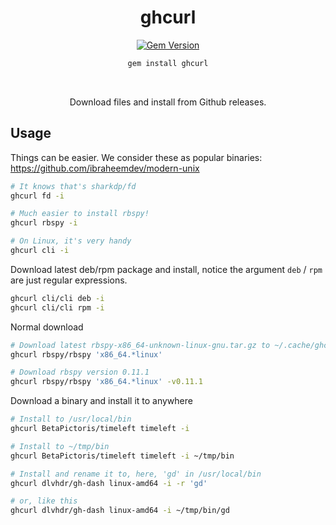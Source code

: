 <div align="center">

# ghcurl

[![Gem Version](https://badge.fury.io/rb/ghcurl.svg)](https://rubygems.org/gems/ghcurl) 

```bash
gem install ghcurl
```

<br>

Download files and install from Github releases.

</div>

## Usage

Things can be easier. We consider these as popular binaries:  https://github.com/ibraheemdev/modern-unix
```bash
# It knows that's sharkdp/fd
ghcurl fd -i

# Much easier to install rbspy!
ghcurl rbspy -i

# On Linux, it's very handy
ghcurl cli -i
```

Download latest deb/rpm package and install, notice the argument `deb` / `rpm` are just regular expressions.
```bash
ghcurl cli/cli deb -i
ghcurl cli/cli rpm -i
```

Normal download
```bash
# Download latest rbspy-x86_64-unknown-linux-gnu.tar.gz to ~/.cache/ghcurl
ghcurl rbspy/rbspy 'x86_64.*linux'

# Download rbspy version 0.11.1 
ghcurl rbspy/rbspy 'x86_64.*linux' -v0.11.1
```

Download a binary and install it to anywhere
```bash
# Install to /usr/local/bin
ghcurl BetaPictoris/timeleft timeleft -i 

# Install to ~/tmp/bin
ghcurl BetaPictoris/timeleft timeleft -i ~/tmp/bin

# Install and rename it to, here, 'gd' in /usr/local/bin
ghcurl dlvhdr/gh-dash linux-amd64 -i -r 'gd'

# or, like this
ghcurl dlvhdr/gh-dash linux-amd64 -i ~/tmp/bin/gd
```

<br>
